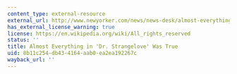 ```yaml
---
content_type: external-resource
external_url: http://www.newyorker.com/news/news-desk/almost-everything-in-dr-strangelove-was-true
has_external_license_warning: true
license: https://en.wikipedia.org/wiki/All_rights_reserved
status: ''
title: Almost Everything in 'Dr. Strangelove' Was True
uid: 8b11c254-db43-4164-aab0-ea2ea192267c
wayback_url: ''
---
```


